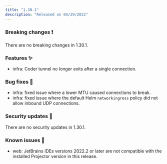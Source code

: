 ```yaml
---
title: "1.30.1"
description: "Released on 04/29/2022"
---
```


### Breaking changes ❗

There are no breaking changes in 1.30.1.

### Features ✨

- infra: Coder tunnel no longer exits after a single connection.

### Bug fixes 🐛

- infra: fixed issue where a lower MTU caused connections to break.
- infra: fixed issue where the default Helm `networkingress` policy did not
  allow inbound UDP connections.

### Security updates 🔐

There are no security updates in 1.30.1.

### Known issues 🔧

- web: JetBrains IDEs versions 2022.2 or later are not compatible with the
  installed Projector version in this release.
